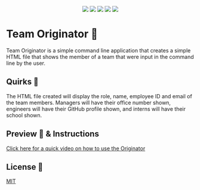 <p align="center">
    <img src="https://img.shields.io/badge/Javascript-yellow" />
    <img src="https://img.shields.io/badge/Inquirer-blue"  />
    <img src="https://img.shields.io/badge/Command%20Line-orange" />
    <img src="https://img.shields.io/badge/Node%20JS-purple" />
    <img src="https://img.shields.io/badge/Bootstrap-brightgreen" />
</p>

# Team Originator 🤖

Team Originator is a simple command line application that creates a simple HTML file that shows the member of a team that were input in the command line by the user.

## Quirks 🎯

The HTML file created will display the role, name, employee ID and email of the team members. Managers will have their office number shown, engineers will have their GitHub profile shown, and interns will have their school shown.

## Preview 👀 & Instructions
[Click here for a quick video on how to use the Originator](https://youtu.be/)


## License 📓
[MIT](https://choosealicense.com/licenses/mit/)
